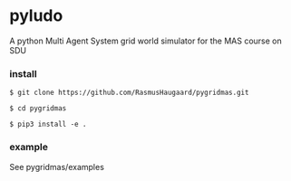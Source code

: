 # pyludo
A python Multi Agent System grid world simulator for the MAS course on SDU
### install

```
$ git clone https://github.com/RasmusHaugaard/pygridmas.git
```
```
$ cd pygridmas
```
```
$ pip3 install -e .
```

### example
See pygridmas/examples
